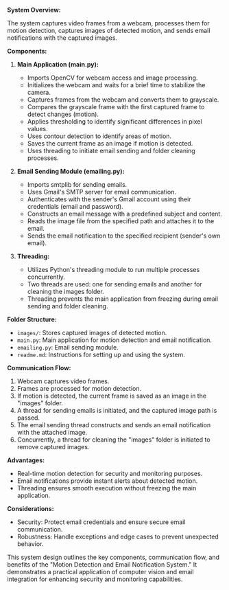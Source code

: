 **System Overview:**

The system captures video frames from a webcam, processes them for motion detection, captures images of detected motion, and sends email notifications with the captured images.

**Components:**

1. **Main Application (main.py):**
   - Imports OpenCV for webcam access and image processing.
   - Initializes the webcam and waits for a brief time to stabilize the camera.
   - Captures frames from the webcam and converts them to grayscale.
   - Compares the grayscale frame with the first captured frame to detect changes (motion).
   - Applies thresholding to identify significant differences in pixel values.
   - Uses contour detection to identify areas of motion.
   - Saves the current frame as an image if motion is detected.
   - Uses threading to initiate email sending and folder cleaning processes.

2. **Email Sending Module (emailing.py):**
   - Imports smtplib for sending emails.
   - Uses Gmail's SMTP server for email communication.
   - Authenticates with the sender's Gmail account using their credentials (email and password).
   - Constructs an email message with a predefined subject and content.
   - Reads the image file from the specified path and attaches it to the email.
   - Sends the email notification to the specified recipient (sender's own email).

3. **Threading:**
   - Utilizes Python's threading module to run multiple processes concurrently.
   - Two threads are used: one for sending emails and another for cleaning the images folder.
   - Threading prevents the main application from freezing during email sending and folder cleaning.

**Folder Structure:**
- `images/`: Stores captured images of detected motion.
- `main.py`: Main application for motion detection and email notification.
- `emailing.py`: Email sending module.
- `readme.md`: Instructions for setting up and using the system.

**Communication Flow:**
1. Webcam captures video frames.
2. Frames are processed for motion detection.
3. If motion is detected, the current frame is saved as an image in the "images" folder.
4. A thread for sending emails is initiated, and the captured image path is passed.
5. The email sending thread constructs and sends an email notification with the attached image.
6. Concurrently, a thread for cleaning the "images" folder is initiated to remove captured images.

**Advantages:**
- Real-time motion detection for security and monitoring purposes.
- Email notifications provide instant alerts about detected motion.
- Threading ensures smooth execution without freezing the main application.

**Considerations:**
- Security: Protect email credentials and ensure secure email communication.
- Robustness: Handle exceptions and edge cases to prevent unexpected behavior.

This system design outlines the key components, communication flow, and benefits of the "Motion Detection and Email Notification System." It demonstrates a practical application of computer vision and email integration for enhancing security and monitoring capabilities.